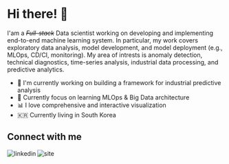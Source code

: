 # **Hi there!** 👋

I'am a ~~*Full-stack*~~ Data scientist working on developing and implementing end-to-end machine learning system. In particular, my work covers exploratory data analysis, model development, and model deployment (e.g., MLOps, CD/CI, monitoring). My area of intrests is anomaly detection, technical diagnostics, time-series analysis, industrial data processing, and predictive analytics.

- 🔭 I'm currently working on building a framework for industrial predictive analysis
- 🌱 Currently focus on learning MLOps & Big Data architecture
- 📊 I love comprehensive and interactive visualization
- 🇰🇷  Currently living in South Korea

## Connect with me

[<img align="left" alt="linkedin" src="https://img.shields.io/badge/LinkedIn-0077B5?style=for-the-badge&logo=linkedin&logoColor=white" />](https://www.linkedin.com/in/hattajr/)
[<img align="left" alt="site" src="https://img.shields.io/badge/website-000000?style=for-the-badge&logo=About.me&logoColor=white" />](https://hattajr.github.io/)
